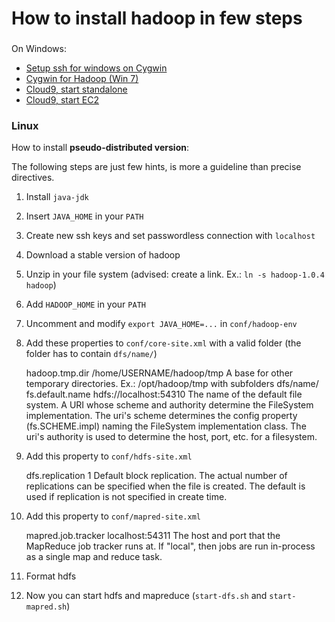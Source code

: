 How to install hadoop in few steps
==================================

### 

On Windows:

* [Setup ssh for windows on Cygwin](https://gist.github.com/tariqmislam/2159173/raw/c03008593ec2f6eeb72a973c6912c48e16d61a36/instructions+and+how-to)
* [Cygwin for Hadoop (Win 7)](http://mukulcygwin.blogspot.it/)
* [Cloud9, start standalone](http://lintool.github.io/Cloud9/docs/content/start-standalone.html)
* [Cloud9, start EC2](http://lintool.github.io/Cloud9/docs/content/start-EC2.html)

### Linux

How to install **pseudo-distributed version**:

The following steps are just few hints, is more a guideline than precise directives.

1) Install `java-jdk`

2) Insert `JAVA_HOME` in your `PATH`

3) Create new ssh keys and set passwordless connection with `localhost`

4) Download a stable version of hadoop

5) Unzip in your file system (advised: create a link. Ex.: `ln -s hadoop-1.0.4 hadoop`)

6) Add `HADOOP_HOME` in your `PATH`

7) Uncomment and modify `export JAVA_HOME=...` in `conf/hadoop-env`

8) Add these properties to `conf/core-site.xml` with a valid folder (the folder has to contain `dfs/name/`)

    <property>
    <name>hadoop.tmp.dir</name>
	  <value>/home/USERNAME/hadoop/tmp</value>
	  <description>A base for other temporary directories. 
	  	Ex.: /opt/hadoop/tmp with subfolders dfs/name/</description>
	</property>
	
	<property>
	  <name>fs.default.name</name>
	  <value>hdfs://localhost:54310</value>
	  <description>The name of the default file system.  A URI whose
	  scheme and authority determine the FileSystem implementation.  The
	  uri's scheme determines the config property (fs.SCHEME.impl) naming
	  the FileSystem implementation class.  The uri's authority is used to
	  determine the host, port, etc. for a filesystem.</description>
	</property>
  
9) Add this property to `conf/hdfs-site.xml`

      <property>
	  <name>dfs.replication</name>
	  <value>1</value>
	  <description>Default block replication.
	  The actual number of replications can be specified when the file is created.
	  The default is used if replication is not specified in create time.
	  </description>
	</property>
  
10) Add this property to `conf/mapred-site.xml`
 
  	<property>
	  <name>mapred.job.tracker</name>
	  <value>localhost:54311</value>
	  <description>The host and port that the MapReduce job tracker runs
	  at.  If "local", then jobs are run in-process as a single map
	  and reduce task.
	  </description>
	</property>

11) Format hdfs

12) Now you can start hdfs and mapreduce (`start-dfs.sh` and `start-mapred.sh`)
